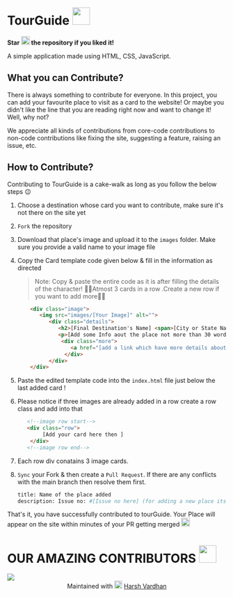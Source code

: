 # TourGuide <img src="https://emojipedia-us.s3.amazonaws.com/source/microsoft-teams/337/national-park_1f3de-fe0f.png" height="40"/>
**Star <img src="https://emojipedia-us.s3.amazonaws.com/source/microsoft-teams/337/star_2b50.png" height="20"/> the repository if you liked it!**

 A simple application made using HTML, CSS, JavaScript.


## What you can Contribute?

There is always something to contribute for everyone. In this project, you can add your favourite place to visit as a card to the website! 
Or maybe you didn't like the line that you are reading right now and want to change it! Well, why not?

We appreciate all kinds of contributions from core-code contributions to non-code contributions like fixing the site, suggesting a feature, raising an issue, etc.


## How to Contribute?

Contributing to TourGuide is a cake-walk as long as you follow the below steps 😉

1. Choose a destination whose card you want to contribute, make sure it's not there on the site yet 
2. `Fork` the repository
3. Download that place's image and upload it to the `images` folder. Make sure you provide a valid name to your image file
4. Copy the Card template code given below & fill in the information as directed
   >  Note: Copy & paste the entire code as it is after filling the details of the character! 
   > 🙅‍♂️Atmost 3 cards in a row .Create a new row if you want to add more🙅‍♀️
   ``` html
       <div class="image">
          <img src="images/[Your Image]" alt="">
             <div class="details">
                <h2>[Final Destination's Name] <span>[City or State Name]</span></h2>
                <p>[Add some Info aout the place not more than 30 words] </p>
                 <div class="more">
                    <a href="[add a link which have more details about the place]" class="read-more">Read <span>More</span></a>
                  </div>
             </div>
       </div>
    ```

5. Paste the edited template code into the `index.html` file just below the last added card !
6. Please notice if three images are already added in a row create a row class and add into that 
   ``` html
      <!--image row start-->
      <div class="row">
           [Add your card here then ]
       </div>
      <!--image row end-->
   ```
7. Each row div conatains 3 image cards.
8. `Sync` your Fork & then create a `Pull Request`. If there are any conflicts with the main branch then resolve them first.
    ``` sh
    title: Name of the place added
    description: Issue no: #[Issue no here] (for adding a new place its #4)
    ```
 That's it, you have successfully contributed to tourGuide. Your Place will appear on the site within minutes of your PR getting merged <img src="https://emojipedia-us.s3.amazonaws.com/source/microsoft-teams/337/partying-face_1f973.png" height="20"/>


# OUR AMAZING CONTRIBUTORS <img src="https://emojipedia-us.s3.amazonaws.com/source/microsoft-teams/337/man-technologist_1f468-200d-1f4bb.png" height="40"/>
<a href="https://github.com/harshvardhansb/TourGuide/graphs/contributors">
  <img src="https://contrib.rocks/image?repo=harshvardhansb/TourGuide" />
</a>
<br/>
<div align="center">
Maintained with <img src="https://emojipedia-us.s3.amazonaws.com/source/microsoft-teams/337/green-heart_1f49a.png" height="18"/> <a href="https://github.com/harshvardhansb">Harsh Vardhan</a>
</div>
